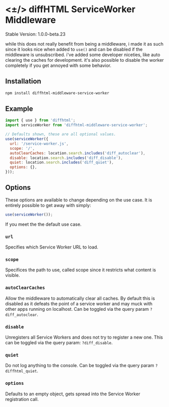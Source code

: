 # <±/> diffHTML ServiceWorker Middleware

Stable Version: 1.0.0-beta.23

while this does not really benefit from being a middleware, i made it as such
since it looks nice when added to `use()` and can be disabled if the middleware
is unsubscribed. i've added some developer niceties, like auto clearing the
caches for development. it's also possible to disable the worker completely if
you get annoyed with some behavior.

## Installation

``` sh
npm install diffhtml-middleware-service-worker
```

## Example

``` javascript
import { use } from 'diffhtml';
import serviceWorker from 'diffhtml-middleware-service-worker';

// Defaults shown, these are all optional values.
use(serviceWorker({
  url: '/service-worker.js',
  scope: '/',
  autoClearCaches: location.search.includes('diff_autoclear'),
  disable: location.search.includes('diff_disable'),
  quiet: location.search.includes('diff_quiet'),
  options: {},
}));
```

## Options

These options are available to change depending on the use case. It is
entirely possible to get away with simply:

``` javascript
use(serviceWorker());
```

If you meet the the default use case.

### `url`

Specifies which Service Worker URL to load.

### `scope`

Specifices the path to use, called scope since it restricts what content is
visible.

### `autoClearCaches`

Allow the middleware to automatically clear all caches. By default this is
disabled as it defeats the point of a service worker and may muck with other
apps running on localhost. Can be toggled via the query param
`?diff_autoclear`.

### `disable`

Unregisters all Service Workers and does not try to register a new one. This
can be toggled via the query param: `?diff_disable`.

### `quiet`

Do not log anything to the console. Can be toggled via the query param
`?diffhtml_quiet`.

### `options`

Defaults to an empty object, gets spread into the Service Worker registration
call.
